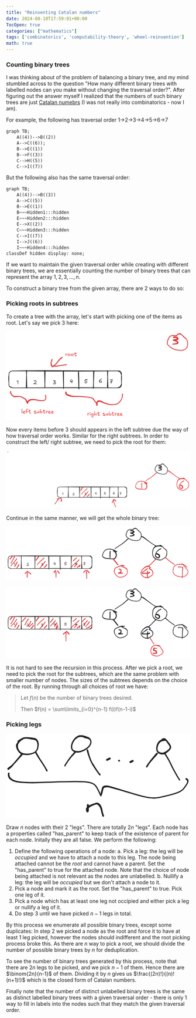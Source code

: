 ```yaml
---
title: "Reinventing Catalan numbers"
date: 2024-08-10T17:59:01+08:00
TocOpen: true
categories: ["mathematics"]
tags: ['combinatorics', 'computability-theory', 'wheel-reinvention']
math: true
---
```


### Counting binary trees

I was thinking about of the problem of balancing a binary tree, and my mind stumbled across to the question "How many different binary trees with labelled nodes can you make without changing the traversal order?". After figuring out the answer myself I realized that the numbers of such binary trees are just [Catalan numebrs](https://en.wikipedia.org/wiki/Catalan_number) (I was not really into combinatorics - now I am).

For example, the following has traversal order 1->2->3->4->5->6->7

```mermaid
graph TB;
    A((4))-->B((2))
    A-->C((6));
    B-->E((1))
    B-->F((3))
    C-->H((5))
    C-->I((7))
```
But the following also has the same traversal order:

```mermaid
graph TB;
    A((4))-->B((3))
    A-->C((5))
    B-->E((1))
    B~~~Hidden1:::hidden
    E~~~Hidden2:::hidden
    E-->X((2))
    C~~~Hidden3:::hidden
    C-->I((7))
    I-->J((6))
    I~~~Hidden4:::hidden
classDef hidden display: none;
```

If we want to maintain the given traversal order while creating with different binary trees, we are essentially counting the number of binary trees that can represent the array $1, 2, 3, \dots, n$.

To construct a binary tree from the given array, there are 2 ways to do so:

### Picking roots in subtrees

To create a tree with the array, let's start with picking one of the items as root. Let's say we pick 3 here:

![](/reinventing-catalan-numbers/binary-tree-pick-root1.png)

Now every items before 3 should appears in the left subtree due the way of how traversal order works. Similar for the right subtrees. In order to construct the left/ right subtree, we need to pick the root for them:

![](/reinventing-catalan-numbers/binary-tree-pick-root2.png)

Continue in the same manner, we will get the whole binary tree:

![](/reinventing-catalan-numbers/binary-tree-pick-root3.png)

![](/reinventing-catalan-numbers/binary-tree-pick-root4.png)

It is not hard to see the recursion in this process. After we pick a root, we need to pick the root for the subtrees, which are the same problem with smaller number of nodes. The sizes of the subtrees depends on the choice of the root. By running through all choices of root we have:


> Let $f(n)$ be the number of binary trees desired.
> 
> Then $f(n) = \sum\limits_{i=0}^{n-1} f(i)f(n-1-i)$





### Picking legs

![](/reinventing-catalan-numbers/binary-tree-pick-child-1.png)

Draw $n$ nodes with their 2 "legs". There are totally $2n$ "legs". Each node has a properties called "has_parent" to keep track of the existence of parent for each node. Initally they are all false. We perform the following:

1. Define the following operations of a node:
    a. Pick a leg: the leg will be *occupied* and we have to attach a node to this leg. The node being attached cannot be the *root* and cannot have a parent. Set the "has_parent" to true for the attached node. Note that the choice of node being attached is not relevant as the nodes are unlabelled.
    b. Nullify a leg: the leg will be *occupied* but we don't attach a node to it.
2. Pick a node and mark it as the root. Set the "has_parent" to true. Pick one leg of it. 
3. Pick a node which has at least one leg not occipied and either pick a leg or nullify a leg of it.
4. Do step 3 until we have picked $n-1$ legs in total.

By this process we enumerate all possible binary trees, except some duplicates: In step 2 we picked a node as the root and force it to have at least 1 leg picked, however the nodes should indifferent and the root picking process broke this. As there are $n$ way to pick a root, we should divide the number of possible binary trees by $n$ for deduplication.

To see the number of binary trees generated by this process, note that there are $2n$ legs to be picked, and we pick $n-1$ of them. Hence there are $\binom{2n}{n-1}$ of them. Dividing it by $n$ gives us $\frac{(2n)!}{(n)!(n+1)!}$ which is the closed form of Catalan numbers.

Finally note that the number of distinct unlabelled binary trees is the same as distinct labelled binary trees with a given traversal order - there is only 1 way to fill in labels into the nodes such that they match the given traversal order. 